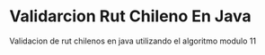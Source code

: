 # Validarcion Rut Chileno En Java
Validacion de rut chilenos en java utilizando el algoritmo modulo 11
